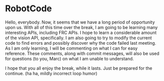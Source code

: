 RobotCode
=========
Hello, everybody. Now, it seems that we have a long period of opportunity upon us. With all of this time over the break, I am going to be learning many interesting APIs, including FRC APIs. I hope to learn a considerable amount of the vision API, specifically. I am also going to try to modify the current code to find errors and possibly discover why the code failed last meeting. As I am only learning, I will be commenting on what I can for easy reference. These comments, along with commit messages, will also be used for questions (to you, Marc) on what I am unable to understand.

I hope that you all enjoy the break, while it lasts. Just be prepared for the continue. (ha ha, mildly incorrect loop humor)

